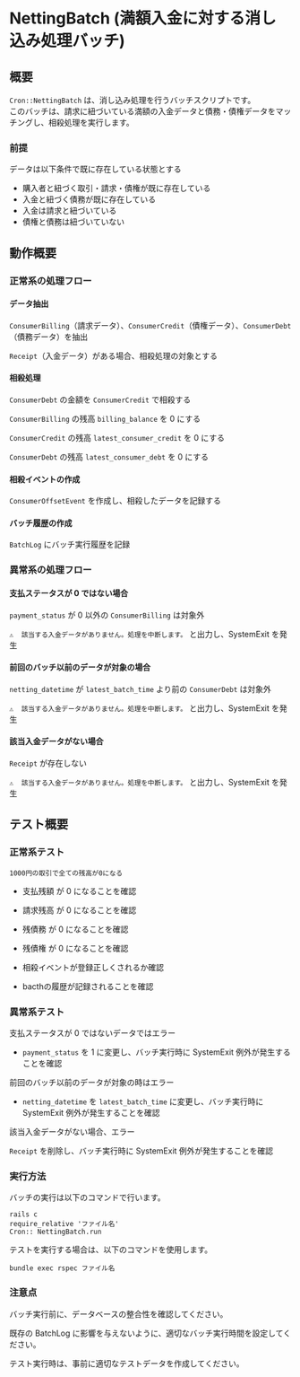 # NettingBatch (満額入金に対する消し込み処理バッチ)

## 概要

`Cron::NettingBatch` は、消し込み処理を行うバッチスクリプトです。  
このバッチは、請求に紐づいている満額の入金データと債務・債権データをマッチングし、相殺処理を実行します。  
### 前提
データは以下条件で既に存在している状態とする
- 購入者と紐づく取引・請求・債権が既に存在している  
- 入金と紐づく債務が既に存在している  
- 入金は請求と紐づいている  
- 債権と債務は紐づいていない

## 動作概要

### 正常系の処理フロー

#### データ抽出

`ConsumerBilling`（請求データ）、`ConsumerCredit`（債権データ）、`ConsumerDebt`（債務データ）を抽出

`Receipt`（入金データ）がある場合、相殺処理の対象とする

#### 相殺処理

`ConsumerDebt` の金額を `ConsumerCredit` で相殺する

`ConsumerBilling` の残高 `billing_balance` を 0 にする

`ConsumerCredit` の残高 `latest_consumer_credit` を 0 にする

`ConsumerDebt` の残高 `latest_consumer_debt` を 0 にする

#### 相殺イベントの作成

`ConsumerOffsetEvent` を作成し、相殺したデータを記録する

#### バッチ履歴の作成

`BatchLog` にバッチ実行履歴を記録

### 異常系の処理フロー

#### 支払ステータスが 0 ではない場合

`payment_status` が 0 以外の `ConsumerBilling` は対象外

`⚠️  該当する入金データがありません。処理を中断します。` と出力し、SystemExit を発生

#### 前回のバッチ以前のデータが対象の場合

`netting_datetime` が `latest_batch_time` より前の `ConsumerDebt` は対象外

`⚠️  該当する入金データがありません。処理を中断します。` と出力し、SystemExit を発生

#### 該当入金データがない場合
`Receipt` が存在しない

`⚠️  該当する入金データがありません。処理を中断します。` と出力し、SystemExit を発生

## テスト概要

### 正常系テスト

`1000円の取引で全ての残高が0になる`

  - 支払残額 が 0 になることを確認

  - 請求残高 が 0 になることを確認

  - 残債務 が 0 になることを確認

  - 残債権 が 0 になることを確認

  - 相殺イベントが登録正しくされるか確認

  - bacthの履歴が記録されることを確認

### 異常系テスト

支払ステータスが 0 ではないデータではエラー

 - `payment_status` を 1 に変更し、バッチ実行時に SystemExit 例外が発生することを確認

前回のバッチ以前のデータが対象の時はエラー

 - `netting_datetime` を `latest_batch_time` に変更し、バッチ実行時に SystemExit 例外が発生することを確認

該当入金データがない場合、エラー

`Receipt` を削除し、バッチ実行時に SystemExit 例外が発生することを確認

### 実行方法

バッチの実行は以下のコマンドで行います。
```
rails c
require_relative 'ファイル名'
Cron:: NettingBatch.run
```

テストを実行する場合は、以下のコマンドを使用します。

`bundle exec rspec ファイル名`

### 注意点

バッチ実行前に、データベースの整合性を確認してください。

既存の BatchLog に影響を与えないように、適切なバッチ実行時間を設定してください。

テスト実行時は、事前に適切なテストデータを作成してください。


